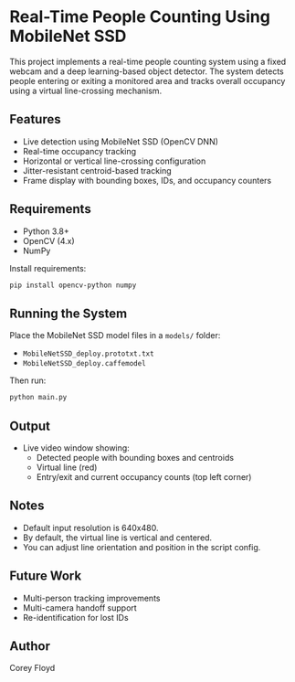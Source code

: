 # Real-Time People Counting Using MobileNet SSD

This project implements a real-time people counting system using a fixed webcam and a deep learning-based object detector. The system detects people entering or exiting a monitored area and tracks overall occupancy using a virtual line-crossing mechanism.

## Features

- Live detection using MobileNet SSD (OpenCV DNN)
- Real-time occupancy tracking
- Horizontal or vertical line-crossing configuration
- Jitter-resistant centroid-based tracking
- Frame display with bounding boxes, IDs, and occupancy counters

## Requirements

- Python 3.8+
- OpenCV (4.x)
- NumPy

Install requirements:

```bash
pip install opencv-python numpy
```

## Running the System

Place the MobileNet SSD model files in a `models/` folder:

- `MobileNetSSD_deploy.prototxt.txt`
- `MobileNetSSD_deploy.caffemodel`

Then run:

```bash
python main.py
```

## Output

- Live video window showing:
  - Detected people with bounding boxes and centroids
  - Virtual line (red)
  - Entry/exit and current occupancy counts (top left corner)

## Notes

- Default input resolution is 640x480.
- By default, the virtual line is vertical and centered.
- You can adjust line orientation and position in the script config.

## Future Work

- Multi-person tracking improvements
- Multi-camera handoff support
- Re-identification for lost IDs

## Author

Corey Floyd
